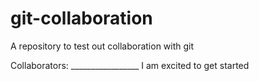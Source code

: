 # git-collaboration
A repository to test out collaboration with git

Collaborators: _________________
I am excited to get started
